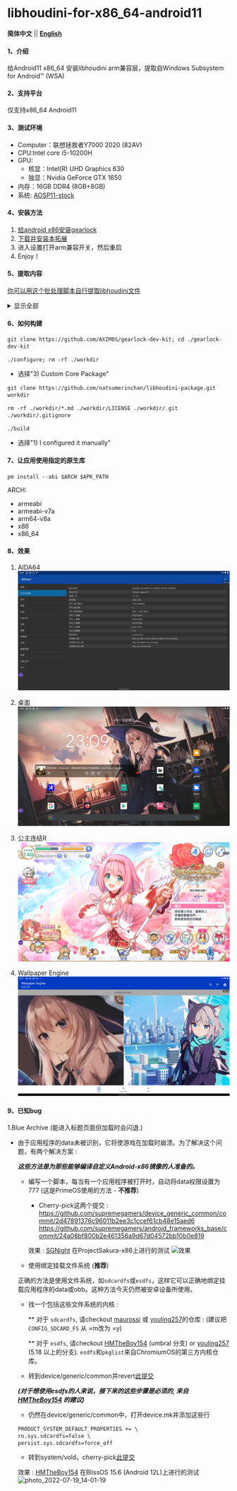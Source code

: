 # libhoudini-for-x86_64-android11

 **简体中文** || [ **English** ](README.md)

#### 1、介绍
给Android11 x86_64 安装libhoudini arm兼容层，提取自Windows Subsystem for Android™️ (WSA)

#### 2、支持平台
仅支持x86_64 Android11

#### 3、测试环境

- Computer：联想拯救者Y7000 2020 (82AV)
- CPU:Intel core i5-10200H
- GPU:
  + 核显：Intel(R) UHD Graphics 630
  + 独显：Nvidia GeForce GTX 1650
- 内存：16GB DDR4 (8GB+8GB)
- 系统: [AOSP11-stock](https://sourceforge.net/projects/blissos-dev/files/Android-Generic/PC/aosp/stock/11/)

#### 4、安装方法
 
1.  [给android x86安装gearlock](https://wiki.supreme-gamers.com/gearlock/user-guide/installation-and-updating/)
2.  [下载并安装本拓展](https://github.com/natsumerinchan/libhoudini-for-x86_64-android11/releases)
3.  进入设置打开arm兼容开关，然后重启
4.  Enjoy！

#### 5、提取内容

[你可以用这个批处理脚本自行提取libhoudini文件](https://gist.github.com/natsumerinchan/b7a44acadfa66d0e07ead299423695c4)

<details>
<summary>显示全部</summary>

1. Arm_32(armeabi,armeabi-v7a)
- /system/bin/houdini
- /system/bin/arm/linker
- /system/lib/libhoudini.so
- /system/lib/arm/*

1. Arm_64(arm64-v8a)
- /system/bin/houdini64
- /system/bin/arm64/linker64
- /system/lib64/libhoudini.so
- /system/lib64/arm64/*

</details>

#### 6、如何构建

```
git clone https://github.com/AXIM0S/gearlock-dev-kit; cd ./gearlock-dev-kit
```

```
./configure; rm -rf ./workdir
```
- 选择"3) Custom Core Package"

```
git clone https://github.com/natsumerinchan/libhoudini-package.git workdir
```

```
rm -rf ./workdir/*.md ./workdir/LICENSE ./workdir/.git ./workdir/.gitignore
```

```
./build
```
- 选择"1) I configured it manually"

#### 7、让应用使用指定的原生库

`pm install --abi $ARCH $APK_PATH `

ARCH:
 - armeabi
 - armeabi-v7a
 - arm64-v8a
 - x86
 - x86_64

#### 8、效果
1. AIDA64
![输入图片说明](https://raw.githubusercontent.com/natsumerinchan/My_Own_Drawing_Bed/main/libhoudini-for-x86_64-android11/AIDA64.png)

2. 桌面
![输入图片说明](https://raw.githubusercontent.com/natsumerinchan/My_Own_Drawing_Bed/main/libhoudini-for-x86_64-android11/Desktop.png)

3. 公主连结R
![输入图片说明](https://raw.githubusercontent.com/natsumerinchan/My_Own_Drawing_Bed/main/libhoudini-for-x86_64-android11/PCR.png)

4. Wallpaper Engine
![输入图片说明](https://raw.githubusercontent.com/natsumerinchan/My_Own_Drawing_Bed/main/libhoudini-for-x86_64-android11/Wallpaper_Engine.png)

#### 9、已知bug
1.Blue Archive (能进入标题页面但加载时会闪退.)
- 由于应用程序的data未被识别，它将使游戏在加载时崩溃。为了解决这个问题，有两个解决方案 :

   ***这些方法是为那些能够编译自定义Android-x86镜像的人准备的。***
  + 编写一个脚本，每当有一个应用程序被打开时，自动将data权限设置为777 (这是PrimeOS使用的方法 - **不推荐**)
    * Cherry-pick这两个提交 :
    https://github.com/supremegamers/device_generic_common/commit/2d47891376c96011b2ee3c1ccef61cb48e15aed6
    https://github.com/supremegamers/android_frameworks_base/commit/24a08bf800b2e461356a9d67d04572bb10b0e819
   
    效果 : [SGNight](https://github.com/SGNight) 在ProjectSakura-x86上进行的测试
   ![效果](https://cdn.discordapp.com/attachments/631759304097267712/967155258985943090/IMG_20220423_013402.jpg)
   
   + 使用绑定挂载文件系统 (**推荐**)
   
   正确的方法是使用文件系统，如`sdcardfs`或`esdfs`，这样它可以正确地绑定挂载应用程序的data或obb。这种方法今天仍然被安卓设备所使用。      

     * 找一个包括这些文件系统的内核 :
        
        ** 对于 `sdcardfs`, 请checkout [maurossi](https://github.com/maurossi/linux) 或 [youling257](https://github.com/youling257/android-mainline)的仓库 : 
        (建议把 `CONFIG_SDCARD_FS` 从 =m改为 =y)
        
        ** 对于 `esdfs`, 请checkout [HMTheBoy154](https://github.com/hmtheboy154/Darkmatter-kernel) (umbral 分支) or [youling257](https://github.com/youling257/android-mainline) (5.18 以上的分支). `esdfs`和`pkglist`来自ChromiumOS的第三方内核仓库。
        
    * 转到device/generic/common并revert[此提交](https://github.com/supremegamers/device_generic_common/commit/ff34d6d549f026156188cf1467f26628e5cac658)
    
    ***(对于想使用esdfs的人来说，接下来的这些步骤是必须的, 来自 [HMTheBoy154](https://github.com/hmtheboy154/) 的建议)***
    * 仍然在device/generic/common中，打开device.mk并添加这些行 
    ```
    PRODUCT_SYSTEM_DEFAULT_PROPERTIES += \
    ro.sys.sdcardfs=false \
    persist.sys.sdcardfs=force_off
    ```
    
    * 转到system/vold，cherry-pick[此提交](https://github.com/supremegamers/platform_system_vold/commit/17ab73250d5acee423bd98fc885f87783baf9bd7) 
    
    效果 : [HMTheBoy154](https://github.com/hmtheboy154) 在BlissOS 15.6 (Android 12L)上进行的测试
    ![photo_2022-07-19_14-01-19](https://user-images.githubusercontent.com/39849246/179693211-a6a711a0-a968-418e-bfb0-aef289d34f54.jpg)




